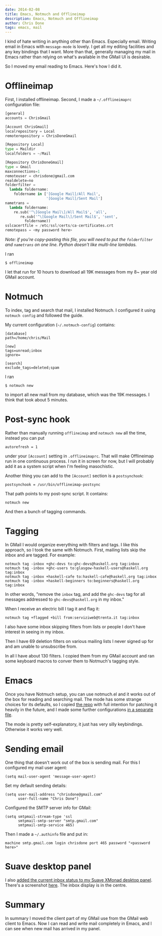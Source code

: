 ```yaml
---
date: 2014-02-08
title: Emacs, Notmuch and Offlineimap
description: Emacs, Notmuch and Offlineimap
author: Chris Done
tags: emacs, mail
---
```


I kind of hate writing in anything other than Emacs. Especially
email. Writing email in Emacs with `message-mode` is lovely. I get all
my editing facilities and any key bindings that I want. More than that,
generally managing my mail in Emacs rather than relying on what's
available in the GMail UI is desirable.

So I moved my email reading to Emacs. Here's how I did it.

# Offlineimap

First, I installed offlineimap. Second, I made a `~/.offlineimaprc` configuration file:

``` python
[general]
accounts = ChrisGmail

[Account ChrisGmail]
localrepository = Local
remoterepository = ChrisDoneGmail

[Repository Local]
type = Maildir
localfolders = ~/Mail

[Repository ChrisDoneGmail]
type = Gmail
maxconnections=1
remoteuser = chrisdone@gmail.com
realdelete=no
folderfilter =
  lambda foldername:
    foldername in ['[Google Mail]/All Mail',
                   '[Google Mail]/Sent Mail']
nametrans =
  lambda foldername:
    re.sub('^\[Google Mail\]/All Mail$', 'all',
       re.sub('^\[Google Mail\]/Sent Mail$', 'sent',
         foldername))
sslcacertfile = /etc/ssl/certs/ca-certificates.crt
remotepass = <my password here>
```

*Note: if you're copy-pasting this file, you will need to put the
`folderfilter` and `nametrans` on one line. Python doesn't like
multi-line lambdas.*

I ran

    $ offlineimap

I let that run for 10 hours to download all 19K messages from my 8~
year old GMail account.

# Notmuch

To index, tag and search that mail, I installed Notmuch. I configured
it using `notmuch config` and followed the guide.

My current configuration (`~/.notmuch-config`) contains:

    [database]
    path=/home/chris/Mail

    [new]
    tags=unread;inbox
    ignore=

    [search]
    exclude_tags=deleted;spam

I ran

    $ notmuch new

to import all new mail from my database, which was the 19K messages. I
think that took about 5 minutes.

# Post-sync hook

Rather than manually running `offlineimap` and `notmuch new` all the
time, instead you can put

    autorefresh = 1

under your `[Account]` setting in `.offlineimaprc`. That will make
Offlineimap run in one continuous process. I run it in screen for now,
but I will probably add it as a system script when I'm feeling
masochistic.

Another thing you can add to the `[Account]` section is a
`postsynchook`:

    postsynchook = /usr/bin/offlineimap-postsync

That path points to my post-sync script. It contains:

    notmuch new

And then a bunch of tagging commands.

# Tagging

In GMail I would organize everything with filters and tags. I like
this approach, so I took the same with Notmuch. First, mailing lists
skip the inbox and are tagged. For example:

    notmuch tag -inbox +ghc-devs to:ghc-devs@haskell.org tag:inbox
    notmuch tag -inbox +ghc-users to:glasgow-haskell-users@haskell.org tag:inbox
    notmuch tag -inbox +haskell-cafe to:haskell-cafe@haskell.org tag:inbox
    notmuch tag -inbox +haskell-beginners to:beginners@haskell.org tag:inbox

In other words, "remove the `inbox` tag, and add the `ghc-devs` tag
for all messages addressed to `ghc-devs@haskell.org` in my inbox."

When I receive an electric bill I tag it and flag it:

    notmuch tag +flagged +bill from:serviziweb@trenta.it tag:inbox

I also have some inbox skipping filters from lists or people I don't
have interest in seeing in my inbox.

Then I have 69 deletion filters on various mailing lists I never
signed up for and am unable to unsubscribe from.

In all I have about 130 filters. I copied them from my GMail account
and ran some keyboard macros to conver them to Notmuch's tagging
style.

# Emacs

Once you have Notmuch setup, you can use notmuch.el and it works out
of the box for reading and searching mail. The mode has some strange
choices for its defaults, so I copied
[the repo](https://github.com/chrisdone/notmuch) with full intention
for patching it heavily in the future, and I made some further
configurations
[in a separate file](https://github.com/chrisdone/chrisdone-emacs/blob/master/config/notmuch.el).

The mode is pretty self-explanatory, it just has very silly
keybindings. Otherwise it works very well.

# Sending email

One thing that doesn't work out of the box is sending mail. For this I
configured my mail user agent:

    (setq mail-user-agent 'message-user-agent)

Set my default sending details:

    (setq user-mail-address "chrisdone@gmail.com"
          user-full-name "Chris Done")

Configured the SMTP server info for GMail:

    (setq smtpmail-stream-type 'ssl
          smtpmail-smtp-server "smtp.gmail.com"
          smtpmail-smtp-service 465)

Then I made a `~/.authinfo` file and put in:

    machine smtp.gmail.com login chrisdone port 465 password "<password here>"

# Suave desktop panel

I also
[added the current inbox status to my Suave XMonad desktop panel](https://github.com/chrisdone/chrisdone-xmonad/blob/b097b98ac044fc1cfa0f2bccd9abe9803b6ac8c4/src/XMonad/Suave/Window.hs#L69). There's
a screenshot [here](http://chrisdone.com/suave-1.png). The inbox
display is in the centre.

# Summary

In summary I moved the client part of my GMail use from the GMail web
client to Emacs. Now I can read and write mail completely in Emacs,
and I can see when new mail has arrived in my panel.
